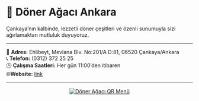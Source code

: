 # 🍴 Döner Ağacı Ankara

Çankaya’nın kalbinde, lezzetli döner çeşitleri ve özenli sunumuyla sizi ağırlamaktan mutluluk duyuyoruz.  

---

📌 **Adres:** Ehlibeyt, Mevlana Blv. No:201/A D:81, 06520 Çankaya/Ankara  
📞 **Telefon:** (0312) 372 25 25  
🕒 **Çalışma Saatleri:** Her gün 11:00’den itibaren  
🌐**Website:** [link](https://www.doneragaci.com/)

---

<p align="center">
  <a href="https://doneragaci.vercel.app/menu">
    <img src="https://api.qrserver.com/v1/create-qr-code/?size=200x200&margin=0&data=https%3A%2F%2Fwww.doneragaci.com%2F" alt="Döner Ağacı QR Menü" />
  </a>
</p>
